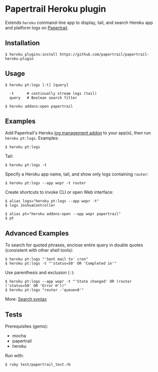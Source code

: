 # Papertrail Heroku plugin

Extends `heroku` command-line app to display, tail, and search Heroku app and 
platform logs on [Papertrail](https://papertrailapp.com/).


## Installation

    $ heroku plugins:install https://github.com/papertrail/papertrail-heroku-plugin


## Usage

    $ heroku pt:logs [-t] [query]

      -t      # continually stream logs (tail)
      query   # Boolean search filter

    $ heroku addons:open papertrail


## Examples

Add Papertrail's Heroku [log management addon](https://addons.heroku.com/papertrail) to your
app(s), then run `heroku pt:logs`. Examples:

    $ heroku pt:logs

Tail:

    $ heroku pt:logs -t

Specify a Heroku app name, tail, and show only logs containing `router`:

    $ heroku pt:logs --app wopr -t router

Create shortcuts to invoke CLI or open Web interface:

    $ alias logs="heroku pt:logs --app wopr -t"
    $ logs JoshuaController

    $ alias pt="heroku addons:open --app wopr papertrail"
    $ pt


## Advanced Examples

To search for quoted phrases, enclose entire query in double quotes 
(consistent with other shell tools):

    $ heroku pt:logs "'Sent mail to' cron"
    $ heroku pt:logs -t "'status=50' OR 'Completed in'"

Use parenthesis and exclusion (`-`):

    $ heroku pt:logs --app wopr -t "'State changed' OR (router ('status=50' OR 'Error H'))"
    $ heroku pt:logs "router -'queue=0'"

More: [Search syntax](http://help.papertrailapp.com/kb/how-it-works/search-syntax)


## Tests

Prerequisites (gems):

* mocha
* papertrail
* heroku

Run with:

    $ ruby test/papertrail_test.rb
